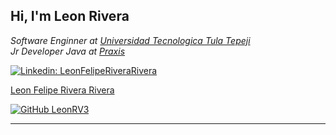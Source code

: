 <h2> Hi, I'm Leon Rivera</h2>

<p><em>Software Enginner at <a href="http://www.unb.br">Universidad Tecnologica Tula Tepeji</a><!--<img src="https://media.giphy.com/media/fYSnHlufseco8Fh93Z/giphy.gif" width="30">--></br>Jr Developer Java at <a href="praxisglobe.com">Praxis</a> <!--<img src="https://media.giphy.com/media/WUlplcMpOCEmTGBtBW/giphy.gif" width="30"> -->
</em></p>


[![Linkedin: LeonFelipeRiveraRivera](https://img.shields.io/badge/-**nombre-blue?style=flat-square&logo=Linkedin&logoColor=white&link=https://www.linkedin.com/in/**nombre/)](www.linkedin.com/in/leonfeliperivera)
<div class="badge-base LI-profile-badge" data-locale="es_ES" data-size="medium" data-theme="dark" data-type="VERTICAL" data-vanity="leon-felipe-rivera-rivera-b2799620a" data-version="v1"><a class="badge-base__link LI-simple-link" href="https://mx.linkedin.com/in/leon-felipe-rivera-rivera-b2799620a?trk=profile-badge">Leon Felipe Rivera Rivera</a></div>
              
[![GitHub LeonRV3](https://img.shields.io/github/followers/leonrv3?label=follow&style=social)](https://github.com/)



---
